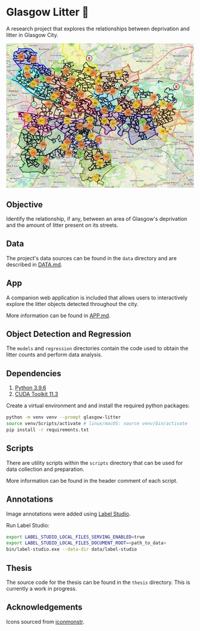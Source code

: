 # Glasgow Litter 🚯

A research project that explores the relationships between deprivation and litter in Glasgow City.

![Glasgow's Litter](./images/glasgow-litter.png)

## Objective

Identify the relationship, if any, between an area of Glasgow's deprivation and the amount of litter present on its streets.

## Data

The project's data sources can be found in the `data` directory and are described in [DATA.md](docs/DATA.md).

## App

A companion web application is included that allows users to interactively explore the litter objects detected throughout the city.

More information can be found in [APP.md](docs/APP.md).

## Object Detection and Regression

The `models` and `regression` directories contain the code used to obtain the litter counts and perform data analysis.

## Dependencies

1. [Python 3.9.6](https://www.python.org/downloads)
2. [CUDA Toolkit 11.3](https://developer.nvidia.com/cuda-11.3.0-download-archive)

Create a virtual environment and and install the required python packages:

```bash
python -m venv venv --prompt glasgow-litter
source venv/Scripts/activate # linux/macOS: source venv/bin/activate
pip install -r requirements.txt
```

## Scripts

There are utility scripts within the `scripts` directory that can be used for data collection and preparation.

More information can be found in the header comment of each script.

## Annotations

Image annotations were added using [Label Studio](https://labelstud.io/).

Run Label Studio:

```bash
export LABEL_STUDIO_LOCAL_FILES_SERVING_ENABLED=true
export LABEL_STUDIO_LOCAL_FILES_DOCUMENT_ROOT=<path_to_data>
bin/label-studio.exe --data-dir data/label-studio
```

## Thesis

The source code for the thesis can be found in the `thesis` directory. This is currently a work in progress.

## Acknowledgements

Icons sourced from [iconmonstr](https://iconmonstr.com/license/).
